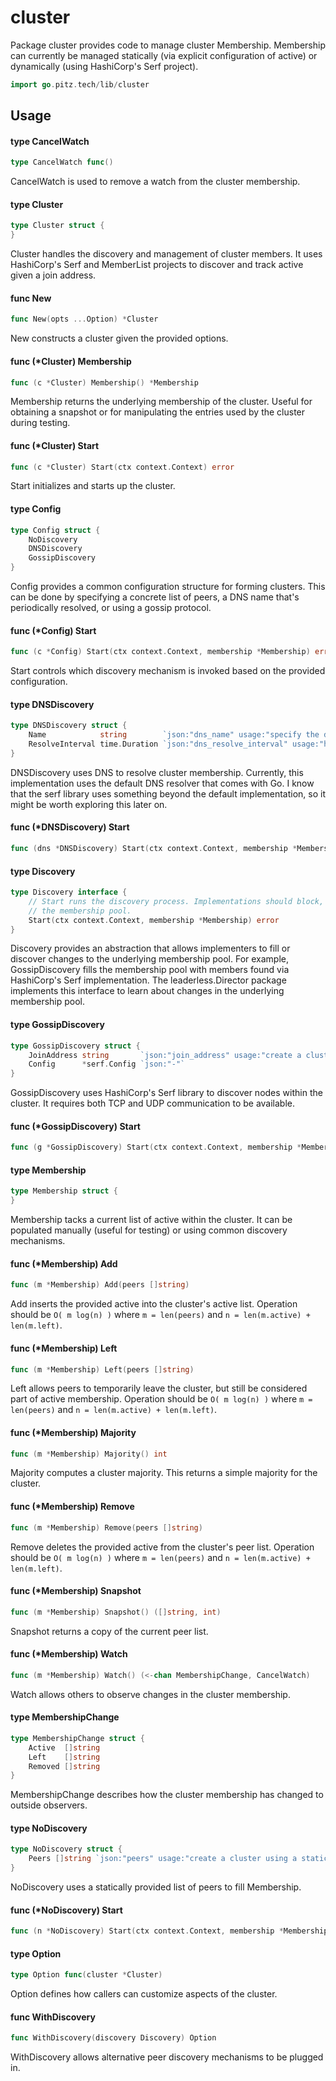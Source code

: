 # cluster

Package cluster provides code to manage cluster Membership. Membership can
currently be managed statically (via explicit configuration of active) or
dynamically (using HashiCorp's Serf project).

```go
import go.pitz.tech/lib/cluster
```

## Usage

#### type CancelWatch

```go
type CancelWatch func()
```

CancelWatch is used to remove a watch from the cluster membership.

#### type Cluster

```go
type Cluster struct {
}
```

Cluster handles the discovery and management of cluster members. It uses
HashiCorp's Serf and MemberList projects to discover and track active given a
join address.

#### func New

```go
func New(opts ...Option) *Cluster
```

New constructs a cluster given the provided options.

#### func (\*Cluster) Membership

```go
func (c *Cluster) Membership() *Membership
```

Membership returns the underlying membership of the cluster. Useful for
obtaining a snapshot or for manipulating the entries used by the cluster during
testing.

#### func (\*Cluster) Start

```go
func (c *Cluster) Start(ctx context.Context) error
```

Start initializes and starts up the cluster.

#### type Config

```go
type Config struct {
	NoDiscovery
	DNSDiscovery
	GossipDiscovery
}
```

Config provides a common configuration structure for forming clusters. This can
be done by specifying a concrete list of peers, a DNS name that's periodically
resolved, or using a gossip protocol.

#### func (\*Config) Start

```go
func (c *Config) Start(ctx context.Context, membership *Membership) error
```

Start controls which discovery mechanism is invoked based on the provided
configuration.

#### type DNSDiscovery

```go
type DNSDiscovery struct {
	Name            string        `json:"dns_name" usage:"specify the dns name to resolve"`
	ResolveInterval time.Duration `json:"dns_resolve_interval" usage:"how frequently the dns name should be resolved" default:"30s"`
}
```

DNSDiscovery uses DNS to resolve cluster membership. Currently, this
implementation uses the default DNS resolver that comes with Go. I know that the
serf library uses something beyond the default implementation, so it might be
worth exploring this later on.

#### func (\*DNSDiscovery) Start

```go
func (dns *DNSDiscovery) Start(ctx context.Context, membership *Membership) error
```

#### type Discovery

```go
type Discovery interface {
	// Start runs the discovery process. Implementations should block, regardless if they're filling or subscribing to
	// the membership pool.
	Start(ctx context.Context, membership *Membership) error
}
```

Discovery provides an abstraction that allows implementers to fill or discover
changes to the underlying membership pool. For example, GossipDiscovery fills
the membership pool with members found via HashiCorp's Serf implementation. The
leaderless.Director package implements this interface to learn about changes in
the underlying membership pool.

#### type GossipDiscovery

```go
type GossipDiscovery struct {
	JoinAddress string       `json:"join_address" usage:"create a cluster dynamically through a single join address"`
	Config      *serf.Config `json:"-"`
}
```

GossipDiscovery uses HashiCorp's Serf library to discover nodes within the
cluster. It requires both TCP and UDP communication to be available.

#### func (\*GossipDiscovery) Start

```go
func (g *GossipDiscovery) Start(ctx context.Context, membership *Membership) error
```

#### type Membership

```go
type Membership struct {
}
```

Membership tacks a current list of active within the cluster. It can be
populated manually (useful for testing) or using common discovery mechanisms.

#### func (\*Membership) Add

```go
func (m *Membership) Add(peers []string)
```

Add inserts the provided active into the cluster's active list. Operation should
be `O( m log(n) )` where `m = len(peers)` and `n = len(m.active) + len(m.left)`.

#### func (\*Membership) Left

```go
func (m *Membership) Left(peers []string)
```

Left allows peers to temporarily leave the cluster, but still be considered part
of active membership. Operation should be `O( m log(n) )` where `m = len(peers)`
and `n = len(m.active) + len(m.left)`.

#### func (\*Membership) Majority

```go
func (m *Membership) Majority() int
```

Majority computes a cluster majority. This returns a simple majority for the
cluster.

#### func (\*Membership) Remove

```go
func (m *Membership) Remove(peers []string)
```

Remove deletes the provided active from the cluster's peer list. Operation
should be `O( m log(n) )` where `m = len(peers)` and `n = len(m.active) + len(m.left)`.

#### func (\*Membership) Snapshot

```go
func (m *Membership) Snapshot() ([]string, int)
```

Snapshot returns a copy of the current peer list.

#### func (\*Membership) Watch

```go
func (m *Membership) Watch() (<-chan MembershipChange, CancelWatch)
```

Watch allows others to observe changes in the cluster membership.

#### type MembershipChange

```go
type MembershipChange struct {
	Active  []string
	Left    []string
	Removed []string
}
```

MembershipChange describes how the cluster membership has changed to outside
observers.

#### type NoDiscovery

```go
type NoDiscovery struct {
	Peers []string `json:"peers" usage:"create a cluster using a static list of addresses"`
}
```

NoDiscovery uses a statically provided list of peers to fill Membership.

#### func (\*NoDiscovery) Start

```go
func (n *NoDiscovery) Start(ctx context.Context, membership *Membership) error
```

#### type Option

```go
type Option func(cluster *Cluster)
```

Option defines how callers can customize aspects of the cluster.

#### func WithDiscovery

```go
func WithDiscovery(discovery Discovery) Option
```

WithDiscovery allows alternative peer discovery mechanisms to be plugged in.
